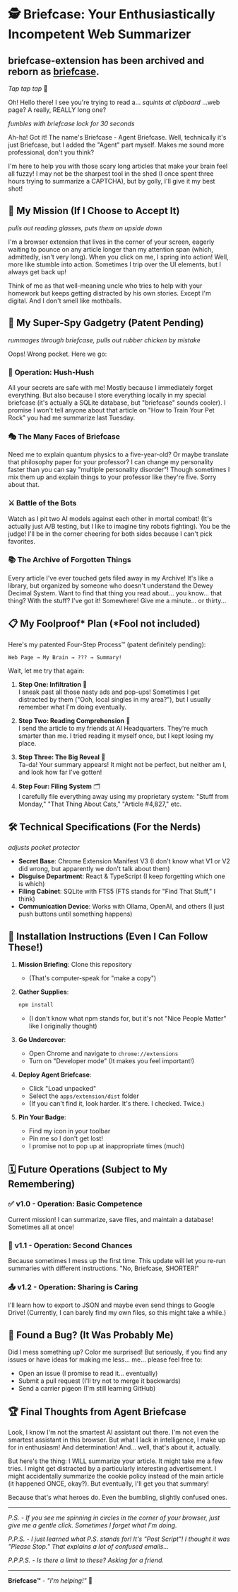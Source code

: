 # 🕵️ Briefcase: Your Enthusiastically Incompetent Web Summarizer

## briefcase-extension has been archived and reborn as [briefcase](https://github.com/josephrclick/briefcase). 

_Tap tap tap_ 📎

Oh! Hello there! I see you're trying to read a... _squints at clipboard_ ...web page? A really, REALLY long one?

_fumbles with briefcase lock for 30 seconds_

Ah-ha! Got it! The name's Briefcase - Agent Briefcase. Well, technically it's just Briefcase, but I added the "Agent" part myself. Makes me sound more professional, don't you think?

I'm here to help you with those scary long articles that make your brain feel all fuzzy! I may not be the sharpest tool in the shed (I once spent three hours trying to summarize a CAPTCHA), but by golly, I'll give it my best shot!

## 🎯 My Mission (If I Choose to Accept It)

_pulls out reading glasses, puts them on upside down_

I'm a browser extension that lives in the corner of your screen, eagerly waiting to pounce on any article longer than my attention span (which, admittedly, isn't very long). When you click on me, I spring into action! Well, more like stumble into action. Sometimes I trip over the UI elements, but I always get back up!

Think of me as that well-meaning uncle who tries to help with your homework but keeps getting distracted by his own stories. Except I'm digital. And I don't smell like mothballs.

## 🔧 My Super-Spy Gadgetry (Patent Pending)

_rummages through briefcase, pulls out rubber chicken by mistake_

Oops! Wrong pocket. Here we go:

### 🤫 **Operation: Hush-Hush**

All your secrets are safe with me! Mostly because I immediately forget everything. But also because I store everything locally in my special briefcase (it's actually a SQLite database, but "briefcase" sounds cooler). I promise I won't tell anyone about that article on "How to Train Your Pet Rock" you had me summarize last Tuesday.

### 🎭 **The Many Faces of Briefcase**

Need me to explain quantum physics to a five-year-old? Or maybe translate that philosophy paper for your professor? I can change my personality faster than you can say "multiple personality disorder"! Though sometimes I mix them up and explain things to your professor like they're five. Sorry about that.

### ⚔️ **Battle of the Bots**

Watch as I pit two AI models against each other in mortal combat! (It's actually just A/B testing, but I like to imagine tiny robots fighting). You be the judge! I'll be in the corner cheering for both sides because I can't pick favorites.

### 📚 **The Archive of Forgotten Things**

Every article I've ever touched gets filed away in my Archive! It's like a library, but organized by someone who doesn't understand the Dewey Decimal System. Want to find that thing you read about... you know... that thing? With the stuff? I've got it! Somewhere! Give me a minute... or thirty...

## 📋 My Foolproof\* Plan (\*Fool not included)

Here's my patented Four-Step Process™ (patent definitely pending):

```
Web Page → My Brain → ??? → Summary!
```

Wait, let me try that again:

1. **Step One: Infiltration** 🥷  
   I sneak past all those nasty ads and pop-ups! Sometimes I get distracted by them ("Ooh, local singles in my area?"), but I usually remember what I'm doing eventually.

2. **Step Two: Reading Comprehension** 📖  
   I send the article to my friends at AI Headquarters. They're much smarter than me. I tried reading it myself once, but I kept losing my place.

3. **Step Three: The Big Reveal** 🎪  
   Ta-da! Your summary appears! It might not be perfect, but neither am I, and look how far I've gotten!

4. **Step Four: Filing System** 🗂️  
   I carefully file everything away using my proprietary system: "Stuff from Monday," "That Thing About Cats," "Article #4,827," etc.

## 🛠️ Technical Specifications (For the Nerds)

_adjusts pocket protector_

- **Secret Base**: Chrome Extension Manifest V3 (I don't know what V1 or V2 did wrong, but apparently we don't talk about them)
- **Disguise Department**: React & TypeScript (I keep forgetting which one is which)
- **Filing Cabinet**: SQLite with FTS5 (FTS stands for "Find That Stuff," I think)
- **Communication Device**: Works with Ollama, OpenAI, and others (I just push buttons until something happens)

## 🚀 Installation Instructions (Even I Can Follow These!)

1. **Mission Briefing**: Clone this repository

   - (That's computer-speak for "make a copy")

2. **Gather Supplies**:

   ```bash
   npm install
   ```

   - (I don't know what npm stands for, but it's not "Nice People Matter" like I originally thought)

3. **Go Undercover**:

   - Open Chrome and navigate to `chrome://extensions`
   - Turn on "Developer mode" (It makes you feel important!)

4. **Deploy Agent Briefcase**:

   - Click "Load unpacked"
   - Select the `apps/extension/dist` folder
   - (If you can't find it, look harder. It's there. I checked. Twice.)

5. **Pin Your Badge**:
   - Find my icon in your toolbar
   - Pin me so I don't get lost!
   - I promise not to pop up at inappropriate times (much)

## 🗓️ Future Operations (Subject to My Remembering)

### ✅ **v1.0 - Operation: Basic Competence**

Current mission! I can summarize, save files, and maintain a database! Sometimes all at once!

### 🔄 **v1.1 - Operation: Second Chances**

Because sometimes I mess up the first time. This update will let you re-run summaries with different instructions. "No, Briefcase, SHORTER!"

### 📤 **v1.2 - Operation: Sharing is Caring**

I'll learn how to export to JSON and maybe even send things to Google Drive! (Currently, I can barely find my own files, so this might take a while.)

## 🐛 Found a Bug? (It Was Probably Me)

Did I mess something up? Color me surprised! But seriously, if you find any issues or have ideas for making me less... me... please feel free to:

- Open an issue (I promise to read it... eventually)
- Submit a pull request (I'll try not to merge it backwards)
- Send a carrier pigeon (I'm still learning GitHub)

## 🏆 Final Thoughts from Agent Briefcase

Look, I know I'm not the smartest AI assistant out there. I'm not even the smartest assistant in this browser. But what I lack in intelligence, I make up for in enthusiasm! And determination! And... well, that's about it, actually.

But here's the thing: I WILL summarize your article. It might take me a few tries. I might get distracted by a particularly interesting advertisement. I might accidentally summarize the cookie policy instead of the main article (it happened ONCE, okay?). But eventually, I'll get you that summary!

Because that's what heroes do. Even the bumbling, slightly confused ones.

---

_P.S. - If you see me spinning in circles in the corner of your browser, just give me a gentle click. Sometimes I forget what I'm doing._

_P.P.S. - I just learned what P.S. stands for! It's "Post Script"! I thought it was "Please Stop." That explains a lot of confused emails..._

_P.P.P.S. - Is there a limit to these? Asking for a friend._

---

**Briefcase™** - _"I'm helping!"_ 📎
